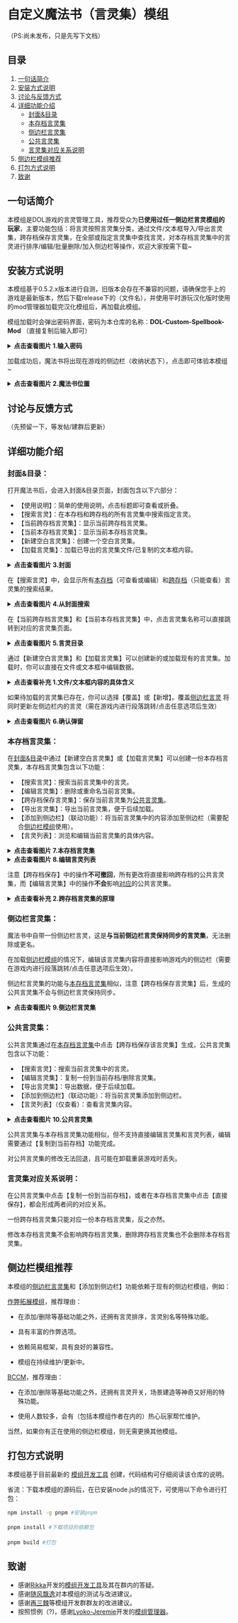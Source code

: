 # 自定义魔法书（言灵集）模组
（PS:尚未发布，只是先写下文档）

## 目录
1. [一句话简介](#一句话简介)
2. [安装方式说明](#安装方式说明)
3. [讨论与反馈方式](#讨论与反馈方式)
4. [详细功能介绍](#详细功能介绍)
   - [封面&目录](#封面目录)
   - [本存档言灵集](#本存档言灵集)
   - [侧边栏言灵集](#侧边栏言灵集)
   - [公共言灵集](#公共言灵集)
   - [言灵集对应关系说明](#言灵集对应关系说明)
5.  [侧边栏模组推荐](#侧边栏模组推荐)
6.  [打包方式说明](#打包方式与仓库代码说明)
7.  [致谢](#致谢)

## 一句话简介

本模组是DOL游戏的言灵管理工具，推荐受众为**已使用过任一侧边栏言灵模组的玩家**，主要功能包括：将言灵按照言灵集分类，通过文件/文本框导入/导出言灵集，跨存档保存言灵集，在全部或指定言灵集中查找言灵，对本存档言灵集中的言灵进行排序/编辑/批量删除/加入侧边栏等操作，欢迎大家按需下载~

## 安装方式说明
本模组基于0.5.2.x版本进行自测，旧版本会存在不兼容的问题，请确保您手上的游戏是最新版本，然后下载release下的（文件名），并使用平时游玩汉化版时使用的mod管理器加载完汉化模组后，再加载此模组。

模组加载时会弹出密码界面，密码为本仓库的名称：**DOL-Custom-Spellbook-Mod**
（直接复制后输入即可）

<details>
  <summary><strong>点击查看图片 1.输入密码</strong></summary>

  ![输入密码](https://github.com/ZeroRing233/DOL-Custom-Spellbook-Mod/blob/master/assets/1-password.jpg)
</details>

加载成功后，魔法书将出现在游戏的侧边栏（收纳状态下），点击即可体验本模组~

<details>
  <summary><strong>点击查看图片 2.魔法书位置</strong></summary>

  ![魔法书位置](https://github.com/ZeroRing233/DOL-Custom-Spellbook-Mod/blob/master/assets/2-spellbook.jpg)
</details>

## 讨论与反馈方式
（先预留一下，等发帖/建群后更新）

## 详细功能介绍

### 封面&目录：

打开魔法书后，会进入封面&目录页面，封面包含以下六部分：

- 【使用说明】：简单的使用说明，点击标题即可查看或折叠。
- 【搜索言灵】：在本存档和跨存档的所有言灵集中搜索指定言灵。
- 【当前跨存档言灵集】：显示当前跨存档言灵集。
- 【当前本存档言灵集】：显示当前本存档言灵集。
- 【新建空白言灵集】：创建一个空白言灵集。
- 【加载言灵集】：加载已导出的言灵集文件/已复制的文本框内容。

<details>
  <summary><strong>点击查看图片 3.封面</strong></summary>

  ![封面](https://github.com/ZeroRing233/DOL-Custom-Spellbook-Mod/blob/master/assets/3-cover.jpg)
</details>

在【搜索言灵】中，会显示所有[本存档](#本存档言灵集)（可查看或编辑）和[跨存档](#公共言灵集)（只能查看）言灵集的搜索结果。

<details>
  <summary><strong>点击查看图片 4.从封面搜索</strong></summary>

  ![从封面搜索](https://github.com/ZeroRing233/DOL-Custom-Spellbook-Mod/blob/master/assets/4-search.jpg)
</details>

在【当前跨存档言灵集】和【当前本存档言灵集】中，点击言灵集名称可以直接跳转到对应的言灵集页面。

<details>
  <summary><strong>点击查看图片 5.言灵目录</strong></summary>

  ![言灵目录](https://github.com/ZeroRing233/DOL-Custom-Spellbook-Mod/blob/master/assets/5-contents.jpg)
</details>

通过【新建空白言灵集】和【加载言灵集】可以创建新的或加载现有的言灵集。加载时，你可以直接在文件或文本框中编辑数据。

<details>
  <summary><strong>点击查看补充 1.文件/文本框内容的具体含义</strong></summary>

  *言灵集的基本格式如下*

  ```json
  {
    "name": "侧边栏言灵", 
    "uuid": "default",
    "content": []
  }
  ```
  
  *其中，name是言灵集的名称，uuid是唯一标识符，content是言灵集的具体内容。*

  *"default"是侧边栏言灵集专属的uuid，而其他言灵集的uuid则是随机生成的。*

 *本存档言灵集和其[对应](#言灵集对应关系说明)的跨存档言灵集具有相同的uuid。*

 *（补充内容结束)*
  <br><br>
</details>

如果待加载的言灵集已存在，你可以选择【覆盖】或【新增】。覆盖[侧边栏言灵](#侧边栏言灵集) 将同时更新左侧边栏内的言灵（需在游戏内进行段落跳转/点击任意选项后生效）

<details>
  <summary><strong>点击查看图片 6.确认弹窗</strong></summary>

  ![确认弹窗](https://github.com/ZeroRing233/DOL-Custom-Spellbook-Mod/blob/master/assets/6-confirm.jpg)
</details>

### 本存档言灵集：

在[封面&目录](#封面目录)中通过【新建空白言灵集】或【加载言灵集】可以创建一份本存档言灵集，本存档言灵集包含以下功能：

- 【搜索言灵】：搜索当前言灵集中的言灵。
- 【编辑言灵集】：删除或重命名当前言灵集。
- 【跨存档保存言灵集】：保存当前言灵集为[公共言灵集](#公共言灵集)。
- 【导出言灵集】：导出当前言灵集，便于后续加载。
- 【添加到侧边栏】（联动功能）：将当前言灵集中的内容添加至侧边栏（需要配合[侧边栏模组](#侧边栏模组推荐)使用）。
- 【言灵列表】：浏览和编辑当前言灵集的具体内容。

<details>
  <summary><strong>点击查看图片 7.本存档言灵集</strong></summary>

  ![本存档言灵集](https://github.com/ZeroRing233/DOL-Custom-Spellbook-Mod/blob/master/assets/7-normal.jpg)
</details>

<details>
  <summary><strong>点击查看图片 8.编辑言灵列表</strong></summary>

  ![编辑言灵集](https://github.com/ZeroRing233/DOL-Custom-Spellbook-Mod/blob/master/assets/8-edit.jpg)
</details>


注意【跨存档保存】中的操作**不可撤回**，所有更改将直接影响跨存档的公共言灵集，而【编辑言灵集】中的操作**不会**影响[对应](#言灵集对应关系说明)的公共言灵集。

<details>
  <summary><strong>点击查看补充 2.跨存档言灵集的原理</strong></summary>

  *跨存档言灵集存储于浏览器的indexDB中。如果卸载并重新安装游戏，可能会丢失该数据。*
  
  *跨存档言灵集与本存档言灵集通过uuid关联，所以在本存档言灵集点击【直接保存】会导致跨存档言灵集被更新。*
  
  *（补充内容结束）*
</details>

### 侧边栏言灵集：
魔法书中自带一份侧边栏言灵，这是**与当前侧边栏言灵保持同步的言灵集**，无法删除或更名。

在加载[侧边栏模组](#侧边栏模组推荐)的情况下，编辑该言灵集内容将直接影响游戏内的侧边栏（需要在游戏内进行段落跳转/点击任意选项后生效）。

侧边栏言灵集的功能与[本存档言灵集](#本存档言灵集)相似，注意【跨存档保存言灵集】后，生成的公共言灵集不会与侧边栏言灵保持同步。

<details>
  <summary><strong>点击查看图片 9.侧边栏言灵集</strong></summary>

  ![侧边栏言灵集](https://github.com/ZeroRing233/DOL-Custom-Spellbook-Mod/blob/master/assets/9-default.jpg)
</details>

### 公共言灵集：

公共言灵集通过在[本存档言灵集](#本存档言灵集)中点击【跨存档保存该言灵集】生成，公共言灵集包含以下功能：

- 【搜索言灵】：搜索当前言灵集中的言灵。
- 【编辑言灵集】：复制一份到当前存档/删除言灵集。
- 【导出言灵集】：导出数据，便于后续加载。
- 【添加到侧边栏】（联动功能）：将当前言灵集添加到侧边栏。
- 【言灵列表】（仅查看）：查看言灵集内容。

<details>
  <summary><strong>点击查看图片 10.公共言灵集</strong></summary>

  ![公共言灵集](https://github.com/ZeroRing233/DOL-Custom-Spellbook-Mod/blob/master/assets/10-common.jpg)
</details>

公共言灵集与本存档言灵集功能相似，但不支持直接编辑言灵集和言灵列表，编辑需要通过【复制到当前存档】功能完成。

对公共言灵集的修改无法回退，且可能在卸载重装游戏时丢失。

### 言灵集对应关系说明：

在公共言灵集中点击【复制一份到当前存档】，或者在本存档言灵集中点击【直接保存】，都会形成两者间的对应关系。

一份跨存档言灵集只能对应一份本存档言灵集，反之亦然。

修改本存档言灵集不会影响跨存档言灵集，删除跨存档言灵集也不会删除本存档言灵集。

## 侧边栏模组推荐
本模组的[侧边栏言灵集](#侧边栏言灵集)和【添加到侧边栏】功能依赖于现有的侧边栏模组，例如：

 [作弊拓展模组](https://github.com/chris81605/Degrees-of-Lewdity_Cheat_Extended)，推荐理由：

- 在添加/删除等基础功能之外，还拥有言灵排序，言灵别名等特殊功能。

- 具有丰富的作弊选项。

- 依赖简易框架，具有良好的兼容性。

- 模组在持续维护/更新中。

 [BCCM](https://github.com/Tony70124/BetterCheatCommandManagement-for-DOL/issues/2)，推荐理由：

-  在添加/删除等基础功能之外，还拥有言灵开关，场景建造等神奇又好用的特殊功能。

-  使用人数较多，会有（包括本模组作者在内的）热心玩家帮忙维护。

当然，如果你有正在使用的侧边栏模组，则无需更换其他模组。


## 打包方式说明

本模组基于目前最新的 [模组开发工具](https://github.com/Muromi-Rikka/DoLModRspackExampleTS) 创建，代码结构可仔细阅读该仓库的说明。

省流：下载本模组的源码后，在已安装node.js的情况下，可使用以下命令进行打包：

```sh
npm install -g pnpm #安装pnpm

pnpm install #下载项目的依赖包

pnpm build #打包
```

## 致谢
- 感谢[Rikka](https://github.com/Muromi-Rikka)开发的[模组开发工具](https://github.com/Muromi-Rikka/DoLModRspackExampleTS)及其在群内的答疑。
- 感谢[随风飘逸](https://github.com/chris81605)对本模组的测试与改进建议。
- 感谢[再三棘](https://github.com/LooopSpiner)等模组开发群群友的改进建议。
- 按照惯例（?)，感谢[Lyoko-Jeremie](https://github.com/Lyoko-Jeremie)开发的[模组管理器](https://github.com/Lyoko-Jeremie/sugarcube-2-ModLoader)。